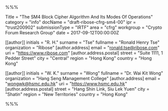 %%%

Title = "The SM4 Block Cipher Algorithm And Its Modes Of Operations"
category = "info"
docName = "draft-ribose-cfrg-sm4-00"
ipr = "trust200902"
submissionType = "IRTF"
area = "cfrg"
workgroup = "Crypto Forum Research Group"
date = 2017-09-12T00:00:00Z

[[author]]
initials = "R. H."
surname = "Tse"
fullname = "Ronald Henry Tse"
organization = "Ribose"
  [author.address]
  email = "ronald.tse@ribose.com"
  uri = "https://www.ribose.com"
    [author.address.postal]
    street = "Suite 1111, 1 Pedder Street"
    city = "Central"
    region = "Hong Kong"
    country = "Hong Kong"

[[author]]
initials = "W. K."
surname = "Wong"
fullname = "Dr. Wai Kit Wong"
organization = "Hang Seng Management College"
  [author.address]
  email = "wongwk@hsmc.edu.hk"
  uri = "https://www.hsmc.edu.hk"
    [author.address.postal]
    street = "Hang Shin Link, Siu Lek Yuen"
    city = "Shatin"
    region = "New Territories"
    country = "Hong Kong"

%%%


